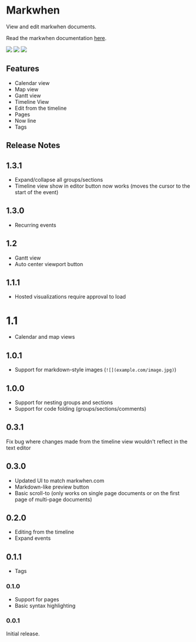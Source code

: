 # Markwhen

View and edit markwhen documents.

Read the markwhen documentation [here](https://docs.markwhen.com).

![](https://blog.markwhen.com/images/calendar2.png)
![](https://blog.markwhen.com/images/calendar_comp2.png)
![](https://blog.markwhen.com/images/calendar_comp3.png)

## Features

- Calendar view
- Map view
- Gantt view
- Timeline View
- Edit from the timeline
- Pages
- Now line
- Tags

## Release Notes

## 1.3.1
- Expand/collapse all groups/sections
- Timeline view show in editor button now works (moves the cursor to the start of the event)


## 1.3.0
- Recurring events

## 1.2
- Gantt view
- Auto center viewport button

## 1.1.1

- Hosted visualizations require approval to load

# 1.1

- Calendar and map views

## 1.0.1

- Support for markdown-style images (`![](example.com/image.jpg)`)

## 1.0.0

- Support for nesting groups and sections
- Support for code folding (groups/sections/comments)

## 0.3.1

Fix bug where changes made from the timeline view wouldn't reflect in the text editor

## 0.3.0

- Updated UI to match markwhen.com
- Markdown-like preview button
- Basic scroll-to (only works on single page documents or on the first page of multi-page documents)

## 0.2.0

- Editing from the timeline
- Expand events

## 0.1.1

- Tags

### 0.1.0

- Support for pages
- Basic syntax highlighting

### 0.0.1

Initial release.
